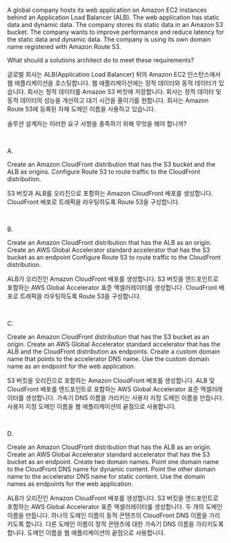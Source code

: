 A global company hosts its web application on Amazon EC2 instances behind an Application Load Balancer (ALB). The web application has static data and dynamic data. The company stores its static data in an Amazon S3 bucket. The company wants to improve performance and reduce latency for the static data and dynamic data. The company is using its own domain name registered with Amazon Route 53.

What should a solutions architect do to meet these requirements?

글로벌 회사는 ALB(Application Load Balancer) 뒤의 Amazon EC2 인스턴스에서 웹 애플리케이션을 호스팅합니다. 웹 애플리케이션에는 정적 데이터와 동적 데이터가 있습니다. 회사는 정적 데이터를 Amazon S3 버킷에 저장합니다. 회사는 정적 데이터 및 동적 데이터의 성능을 개선하고 대기 시간을 줄이기를 원합니다. 회사는 Amazon Route 53에 등록된 자체 도메인 이름을 사용하고 있습니다.

솔루션 설계자는 이러한 요구 사항을 충족하기 위해 무엇을 해야 합니까?

​

A.

Create an Amazon CloudFront distribution that has the S3 bucket and the ALB as origins. Configure Route 53 to route traffic to the CloudFront distribution.

S3 버킷과 ALB를 오리진으로 포함하는 Amazon CloudFront 배포를 생성합니다. CloudFront 배포로 트래픽을 라우팅하도록 Route 53을 구성합니다.

​

B.

Create an Amazon CloudFront distribution that has the ALB as an origin. Create an AWS Global Accelerator standard accelerator that has the S3 bucket as an endpoint Configure Route 53 to route traffic to the CloudFront distribution.

ALB가 오리진인 Amazon CloudFront 배포를 생성합니다. S3 버킷을 엔드포인트로 포함하는 AWS Global Accelerator 표준 액셀러레이터를 생성합니다. CloudFront 배포로 트래픽을 라우팅하도록 Route 53을 구성합니다.

​

C.

Create an Amazon CloudFront distribution that has the S3 bucket as an origin. Create an AWS Global Accelerator standard accelerator that has the ALB and the CloudFront distribution as endpoints. Create a custom domain name that points to the accelerator DNS name. Use the custom domain name as an endpoint for the web application.

S3 버킷을 오리진으로 포함하는 Amazon CloudFront 배포를 생성합니다. ALB 및 CloudFront 배포를 엔드포인트로 포함하는 AWS Global Accelerator 표준 액셀러레이터를 생성합니다. 가속기 DNS 이름을 가리키는 사용자 지정 도메인 이름을 만듭니다. 사용자 지정 도메인 이름을 웹 애플리케이션의 끝점으로 사용합니다.

​

D.

Create an Amazon CloudFront distribution that has the ALB as an origin. Create an AWS Global Accelerator standard accelerator that has the S3 bucket as an endpoint. Create two domain names. Point one domain name to the CloudFront DNS name for dynamic content. Point the other domain name to the accelerator DNS name for static content. Use the domain names as endpoints for the web application.

ALB가 오리진인 Amazon CloudFront 배포를 생성합니다. S3 버킷을 엔드포인트로 포함하는 AWS Global Accelerator 표준 액셀러레이터를 생성합니다. 두 개의 도메인 이름을 만듭니다. 하나의 도메인 이름이 동적 콘텐츠의 CloudFront DNS 이름을 가리키도록 합니다. 다른 도메인 이름이 정적 콘텐츠에 대한 가속기 DNS 이름을 가리키도록 합니다. 도메인 이름을 웹 애플리케이션의 끝점으로 사용합니다.